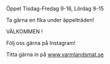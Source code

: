 Öppet Tisdag-Fredag 9-16, Lördag 9-15

Ta gärna en fika under äppelträden!

VÄLKOMMEN !

Följ oss gärna på Instagram!

Titta gärna in på www.varmlandsmat.se

